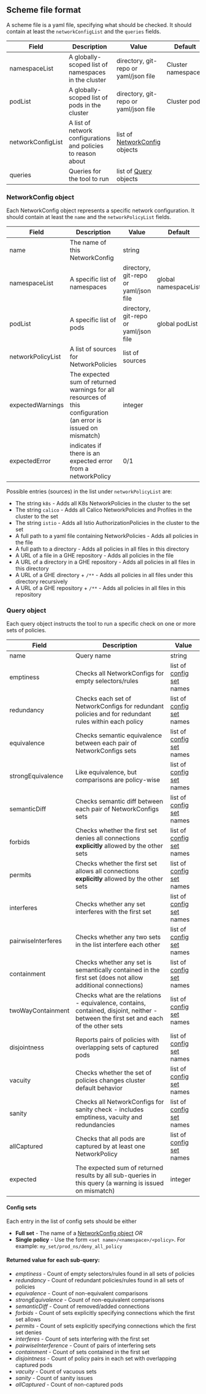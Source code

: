 ## Scheme file format
A scheme file is a yaml file, specifying what should be checked.
It should contain at least the `networkConfigList` and the `queries` fields.

| Field | Description | Value | Default |
|-------|-------------|-------|---------|
|namespaceList|A globally-scoped list of namespaces in the cluster|directory, git-repo or yaml/json file|Cluster namespaces|
|podList|A globally-scoped list of pods in the cluster|directory, git-repo or yaml/json file|Cluster pods|
|networkConfigList|A list of network configurations and policies to reason about|list of [NetworkConfig](#NetworkConfigobject) objects|
|queries|Queries for the tool to run|list of [Query](#queryobject) objects|

### <a name="NetworkConfigobject"></a>NetworkConfig object
Each NetworkConfig object represents a specific network configuration.
It should contain at least the `name` and the `networkPolicyList` fields.

| Field | Description | Value | Default |
|-------|-------------|-------|---------|
|name   |The name of this NetworkConfig|string|
|namespaceList|A specific list of namespaces|directory, git-repo or yaml/json file|global namespaceList|
|podList|A specific list of pods|directory, git-repo or yaml/json file|global podList|
|networkPolicyList|A list of sources for NetworkPolicies|list of sources |
|expectedWarnings|The expected sum of returned warnings for all resources of this configuration (an error is issued on mismatch)|integer |
|expectedError|indicates if there is an expected error from a networkPolicy|0/1|

Possible entries (sources) in the list under `networkPolicyList` are:
* The string `k8s` - Adds all K8s NetworkPolicies in the cluster to the set
* The string `calico` - Adds all Calico NetworkPolicies and Profiles in the cluster to the set
* The string `istio` - Adds all Istio AuthorizationPolicies in the cluster to the set
* A full path to a yaml file containing NetworkPolicies - Adds all policies in the file
* A full path to a directory - Adds all policies in all files in this directory
* A URL of a file in a GHE repository - Adds all policies in the file
* A URL of a directory in a GHE repository - Adds all policies in all files in this directory
* A URL of a GHE directory + `/**` - Adds all policies in all files under this directory recursively
* A URL of a GHE repository + `/**` - Adds all policies in all files in this repository

###  <a name="queryobject"></a>Query object
Each query object instructs the tool to run a specific check on one or more sets of policies.

| Field | Description | Value |
|-------|-------------|-------|
|name   |Query name|string|
|emptiness|Checks all NetworkConfigs for empty selectors/rules|list of [config set](#configsets) names|
|redundancy|Checks each set of NetworkConfigs for redundant policies and for redundant rules within each policy|list of [config set](#configsets) names|
|equivalence|Checks semantic equivalence between each pair of NetworkConfigs sets|list of [config set](#configsets) names|
|strongEquivalence|Like equivalence, but comparisons are policy-wise|list of [config set](#configsets) names|
|semanticDiff|Checks semantic diff between each pair of NetworkConfigs sets|list of [config set](#configsets) names|
|forbids|Checks whether the first set denies all connections **explicitly** allowed by the other sets|list of [config set](#configsets) names|
|permits|Checks whether the first set allows all connections **explicitly** allowed by the other sets|list of [config set](#configsets) names|
|interferes|Checks whether any set interferes with the first set|list of [config set](#configsets) names|
|pairwiseInterferes|Checks whether any two sets in the list interfere each other|list of [config set](#configsets) names|
|containment|Checks whether any set is semantically contained in the first set (does not allow additional connections)|list of [config set](#configsets) names|
|twoWayContainment|Checks what are the relations - equivalence, contains, contained, disjoint, neither - between the first set and each of the other sets|list of [config set](#configsets) names|
|disjointness|Reports pairs of policies with overlapping sets of captured pods|list of [config set](#configsets) names|
|vacuity|Checks whether the set of policies changes cluster default behavior|list of [config set](#configsets) names|
|sanity|Checks all NetworkConfigs for sanity check - includes emptiness, vacuity and redundancies|list of [config set](#configsets) names|
|allCaptured|Checks that all pods are captured by at least one NetworkPolicy|list of [config set](#configsets) names|
|expected|The expected sum of returned results by all sub-queries in this query (a warning is issued on mismatch)|integer|

#### <a name="configsets"></a>Config sets
Each entry in the list of config sets should be either
* __Full set__ - The name of a [NetworkConfig object](#NetworkConfigobject) _OR_
* __Single policy__ - Use the form `<set name>/<namespace>/<policy>`.
For example: `my_set/prod_ns/deny_all_policy`

#### Returned value for each sub-query:
* _emptiness_ -  Count of empty selectors/rules found in all sets of policies
* _redundancy_ - Count of redundant policies/rules found in all sets of policies
* _equivalence_ - Count of non-equivalent comparisons
* _strongEquivalence_ - Count of non-equivalent comparisons
* _semanticDiff_ - Count of removed/added connections
* _forbids_ - Count of sets explicitly specifying connections which the first set allows
* _permits_ - Count of sets explicitly specifying connections which the first set denies
* _interferes_ - Count of sets interfering with the first set
* _pairwiseInterference_ - Count of pairs of interfering sets
* _containment_ - Count of sets contained in the first set
* _disjointness_ - Count of policy pairs in each set with overlapping captured pods
* _vacuity_ - Count of vacuous sets
* _sanity_ - Count of sanity issues
* _allCaptured_ - Count of non-captured pods
